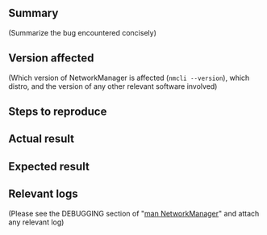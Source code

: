 ## Summary

(Summarize the bug encountered concisely)

## Version affected

(Which version of NetworkManager is affected (`nmcli --version`), which distro, and the version of any other relevant software involved)

## Steps to reproduce

## Actual result

## Expected result

## Relevant logs

(Please see the DEBUGGING section of "[man NetworkManager](https://networkmanager.pages.freedesktop.org/NetworkManager/NetworkManager/NetworkManager.html)" and attach any relevant log)

